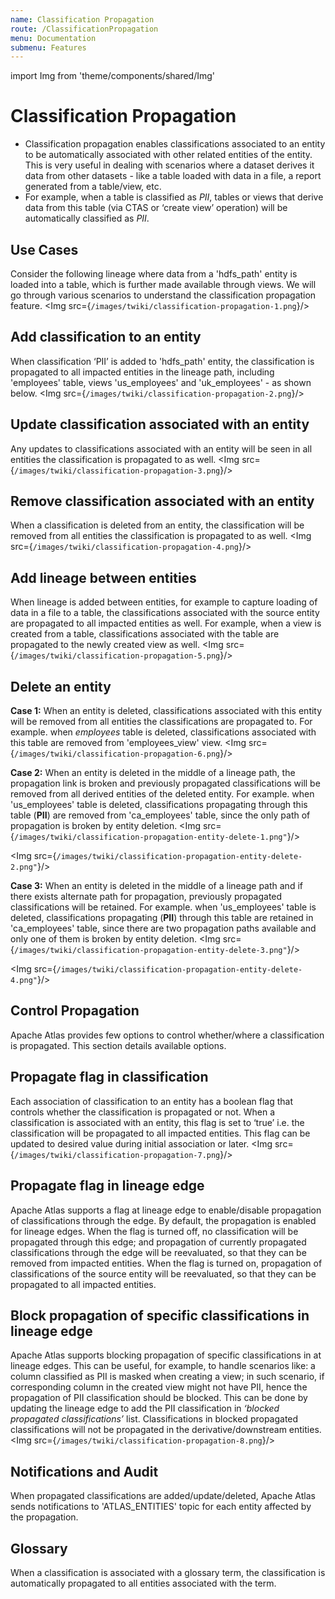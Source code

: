 ```yaml
---
name: Classification Propagation
route: /ClassificationPropagation
menu: Documentation
submenu: Features
---
```

import Img from 'theme/components/shared/Img'

# Classification Propagation

* Classification propagation enables classifications associated to an entity to be automatically associated with other related entities of the entity. This is very useful in dealing with scenarios where a dataset derives it data from other datasets - like a table loaded with data in a file, a report generated from a table/view, etc.
* For example, when a table is classified as *PII*, tables or views that derive data from this table (via CTAS or ‘create view’ operation) will be automatically classified as *PII*.


## Use Cases

Consider the following lineage where data from a 'hdfs_path' entity is loaded into a table, which is further made available through views. We will go through various scenarios to understand the classification propagation feature.
<Img src={`/images/twiki/classification-propagation-1.png`}/>


## Add classification to an entity

When classification ‘PII’ is added to 'hdfs_path' entity, the classification is propagated to all impacted entities in the lineage path, including 'employees' table, views 'us_employees' and 'uk_employees' - as shown below.
<Img src={`/images/twiki/classification-propagation-2.png`}/>

## Update classification associated with an entity

Any updates to classifications associated with an entity will be seen in all entities the classification is propagated to as well.
<Img src={`/images/twiki/classification-propagation-3.png`}/>

## Remove classification associated with an entity

When a classification is deleted from an entity, the classification will be removed from all entities the classification is propagated to as well.
<Img src={`/images/twiki/classification-propagation-4.png`}/>

## Add lineage between entities

When lineage is added between entities, for example to capture loading of data in a file to a table, the classifications associated with the source entity are propagated to all impacted entities as well.
For example, when a view is created from a table, classifications associated with the table are propagated to the newly created view as well.
<Img src={`/images/twiki/classification-propagation-5.png`}/>

## Delete an entity

**Case 1:**
When an entity is deleted, classifications associated with this entity will be removed from all entities the classifications are propagated to.
For example. when _employees_ table is deleted, classifications associated with this table are removed from 'employees_view' view.
<Img src={`/images/twiki/classification-propagation-6.png`}/>

**Case 2:**
When an entity is deleted in the middle of a lineage path, the propagation link is broken and previously propagated classifications will be removed from all derived entities of the deleted entity.
For example. when 'us_employees' table is deleted, classifications propagating through this table (**PII**) are removed from 'ca_employees' table, since the only path of propagation is broken by entity deletion.
<Img src={`/images/twiki/classification-propagation-entity-delete-1.png"`}/>

<Img src={`/images/twiki/classification-propagation-entity-delete-2.png"`}/>

**Case 3:**
When an entity is deleted in the middle of a lineage path and if there exists alternate path for propagation, previously propagated classifications will be retained.
For example. when 'us_employees' table is deleted, classifications  propagating (**PII**) through this table are retained in 'ca_employees' table, since there are two propagation paths available and only one of them is broken by entity deletion.
<Img src={`/images/twiki/classification-propagation-entity-delete-3.png"`}/>

<Img src={`/images/twiki/classification-propagation-entity-delete-4.png"`}/>

## Control Propagation

Apache Atlas provides few options to control whether/where a classification is propagated.
This section details available options.

## Propagate flag in classification

Each association of classification to an entity has a boolean flag that controls whether the classification is propagated or not.
When a classification is associated with an entity, this flag is set to ‘true’ i.e. the classification will be propagated to all impacted entities. This flag can be updated to desired value during initial association or later.
<Img src={`/images/twiki/classification-propagation-7.png`}/>

## Propagate flag in lineage edge

Apache Atlas supports a flag at lineage edge to enable/disable propagation of classifications through the edge. By default, the propagation is enabled for lineage edges.
When the flag is turned off, no classification will be propagated through this edge; and propagation of currently propagated classifications through the edge will be reevaluated, so that they can be removed from impacted entities.
When the flag is turned on, propagation of classifications of the source entity will be reevaluated, so that they can be propagated to all impacted entities.

## Block propagation of specific classifications in lineage edge

Apache Atlas supports blocking propagation of specific classifications in at lineage edges.
This can be useful, for example, to handle scenarios like: a column classified as PII is masked when creating a view; in such scenario, if corresponding column in the created view might not have PII, hence the propagation of PII classification should be blocked.
This can be done by updating the lineage edge to add the PII classification in _‘blocked propagated classifications’_ list.
Classifications in blocked propagated classifications will not be propagated in the derivative/downstream entities.
<Img src={`/images/twiki/classification-propagation-8.png`}/>

## Notifications and Audit

When propagated classifications are added/update/deleted, Apache Atlas sends notifications to 'ATLAS_ENTITIES' topic for each entity affected by the propagation.

## Glossary

When a classification is associated with a glossary term, the classification is automatically propagated to all entities associated with the term.
